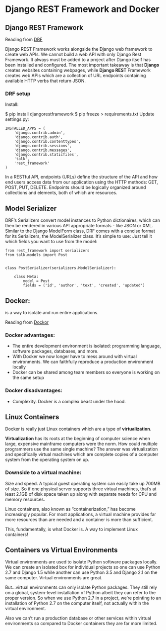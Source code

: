 # Django REST Framework and Docker


## Django REST Framework
Reading from [DRF](https://realpython.com/django-rest-framework-quick-start/)

Django REST Framework works alongside the Django web framework to create web APIs. We cannot build a web API with only Django Rest Framework. It always must be added to a project after Django itself has been installed and configured.
The most important takeaway is that **Django** creates websites containing webpages, while **Django REST** Framework creates web APIs which are a collection of URL endpoints containing available HTTP verbs that return JSON.


### DRF setup
Install:

$ pip install djangorestframework
$ pip freeze > requirements.txt
Update settings.py:
```
INSTALLED_APPS = (
    'django.contrib.admin',
    'django.contrib.auth',
    'django.contrib.contenttypes',
    'django.contrib.sessions',
    'django.contrib.messages',
    'django.contrib.staticfiles',
    'talk',
    'rest_framework'
)
```

In a RESTful API, endpoints (URLs) define the structure of the API and how end users access data from our application using the HTTP methods: GET, POST, PUT, DELETE. Endpoints should be logically organized around collections and elements, both of which are resources.


## Model Serializer
DRF’s Serializers convert model instances to Python dictionaires, which can then be rendered in various API appropriate formats - like JSON or XML. Similar to the Django ModelForm class, DRF comes with a concise format for its Serializers, the ModelSerializer class. It’s simple to use: Just tell it which fields you want to use from the model:
```
from rest_framework import serializers
from talk.models import Post


class PostSerializer(serializers.ModelSerializer):

    class Meta:
        model = Post
        fields = ('id', 'author', 'text', 'created', 'updated')
```

## **Docker**: 
is a way to isolate and run entire applications.

Reading from [Dockor](https://wsvincent.com/beginners-guide-to-docker/)
### Docker advantages:
- The entire development environment is isolated: programming language, software packages, databases, and more.
- With Docker we now longer have to mess around with virtual environments. We can faithfully reproduce a production environment locally
- Docker can be shared among team members so everyone is working on the same setup
  
### Docker disadvantages:
- Complexity. Docker is a complex beast under the hood.
  
## Linux Containers
Docker is really just Linux containers which are a type of **virtualization**.

**Virtualization** has its roots at the beginning of computer science when large, expensive mainframe computers were the norm. How could multiple programmers use the same single machine? The answer was virtualization and specifically virtual machines which are complete copies of a computer system from the operating system on up.

### Downside to a virtual machine:
Size and speed. A typical guest operating system can easily take up 700MB of size. So if one physical server supports three virtual machines, that’s at least 2.1GB of disk space taken up along with separate needs for CPU and memory resources.

Linux containers, also known as “containerization,” has become increasingly popular. For most applications, a virtual machine provides far more resources than are needed and a container is more than sufficient.

This, fundamentally, is what Docker is. A way to implement Linux containers!


## Containers vs Virtual Environments

Virtual environments are used to isolate Python software packages locally. We can create an isolated box for individual projects so one can use Python 2.7 and Django 1.5 while another can use Python 3.5 and Django 2.1 on the same computer. Virtual environments are great.

But…virtual environments can only isolate Python packages. They still rely on a global, system-level installation of Python albeit they can refer to the proper version. So when we use Python 2.7 in a project, we’re pointing to an installation of Python 2.7 on the computer itself, not actually within the virtual environment.

Also we can’t run a production database or other services within virtual environments so compared to Docker containers they are far more limited.
